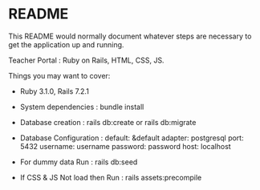 # README

This README would normally document whatever steps are necessary to get the
application up and running.

Teacher Portal : Ruby on Rails, HTML, CSS, JS.

Things you may want to cover:

* Ruby 3.1.0, Rails 7.2.1

* System dependencies : bundle install

* Database creation : rails db:create or rails db:migrate

* Database Configuration :	default: &default
							  adapter: postgresql
							  port: 5432
							  username: username
							  password: password
							  host: localhost

* For dummy data Run : rails db:seed

* If CSS & JS Not load then Run : rails assets:precompile

